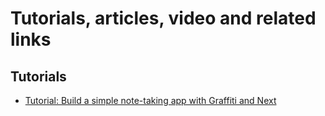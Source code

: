 # Tutorials, articles, video and related links

## Tutorials

- [Tutorial: Build a simple note-taking app with Graffiti and Next](./TutorialNotesNext.md)
